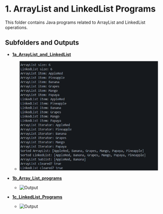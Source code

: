 # 1. ArrayList and LinkedList Programs

This folder contains Java programs related to ArrayList and LinkedList operations.

## Subfolders and Outputs

- **[1a_ArrayList_and_LinkedList](./1a_ArrayList_and_LinkedList)**
  - ![Output](1_ArrayList_and_LinkedList/1a_ArrayList_and_LinkedList/1a.png)

- **[1b_Array_List_programs](./1b_Array_List_programs)**
  - ![Output](./1b_Array_List_programs/output.png)

- **[1c_LinkedList_Programs](./1c_LinkedList_Programs)**
  - ![Output](./1c_LinkedList_Programs/output.png)

